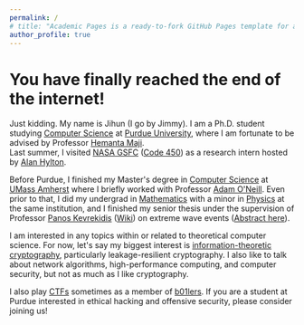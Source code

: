 ```yaml
---
permalink: /
# title: "Academic Pages is a ready-to-fork GitHub Pages template for academic personal websites"
author_profile: true
---
```


# You have finally reached the end of the internet!

Just kidding. My name is Jihun (I go by Jimmy). I am a Ph.D. student studying [Computer Science](https://www.cs.purdue.edu/) at [Purdue University](https://www.purdue.edu/), where I am fortunate to be advised by Professor [Hemanta Maji](https://www.cs.purdue.edu/homes/hmaji/).  
Last summer, I visited [NASA GSFC](https://www.nasa.gov/goddard) ([Code 450](https://www.nasa.gov/goddard/flight-projects-directorate/fpd-programs-and-projects/)) as a research intern hosted by [Alan Hylton](https://scholar.google.com/citations?hl=en&user=toO5wnUAAAAJ&view_op=list_works&sortby=pubdate).

Before Purdue, I finished my Master's degree in [Computer Science](https://www.cics.umass.edu/) at [UMass Amherst](https://www.umass.edu/) where I briefly worked with Professor [Adam O'Neill](https://groups.cs.umass.edu/oneill/). Even prior to that, I did my undergrad in [Mathematics](https://www.math.umass.edu/) with a minor in [Physics](https://www.physics.umass.edu/) at the same institution, and I finished my senior thesis under the supervision of Professor [Panos Kevrekidis](https://people.math.umass.edu/~kevrekid/) ([Wiki](https://en.wikipedia.org/wiki/Panayotis_G._Kevrekidis)) on extreme wave events ([Abstract here](/Downloads/Hwang_Abstract.pdf)).

I am interested in any topics within or related to theoretical computer science. For now, let's say my biggest interest is [information-theoretic cryptography](https://itcrypto.github.io/), particularly leakage-resilient cryptography. I also like to talk about network algorithms, high-performance computing, and computer security, but not as much as I like cryptography.

I also play [CTFs](https://ctftime.org/ctf-wtf/) sometimes as a member of [b01lers](https://b01lers.com/). If you are a student at Purdue interested in ethical hacking and offensive security, please consider joining us! 